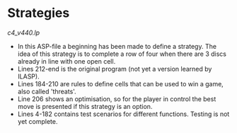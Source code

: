 # Strategies

*c4_v440.lp*
 
- In this ASP-file a beginning has been made to define a strategy. The idea of this strategy is to complete a row of four when there are 3 discs already in line with one open cell.  
- Lines 212-end is the original program (not yet a version learned by ILASP).
- Lines 184-210 are rules to define cells that can be used to win a game, also called 'threats'. 
- Line 206 shows an optimisation, so for the player in control the best move is presented if this strategy is an option. 
- Lines 4-182 contains test scenarios for different functions. Testing is not yet complete.

